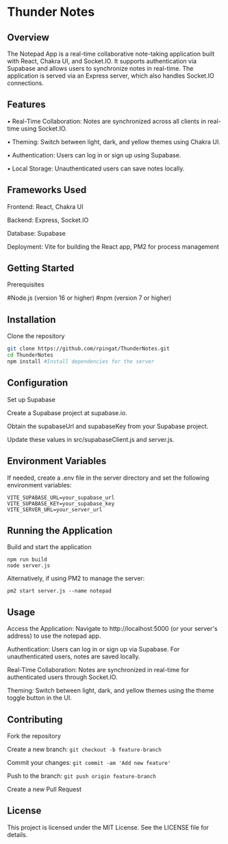 Thunder Notes
=============

Overview
------
The Notepad App is a real-time collaborative note-taking application built with React, Chakra UI, and Socket.IO. It supports authentication via Supabase and allows users to synchronize notes in real-time. The application is served via an Express server, which also handles Socket.IO connections.

Features
------
• Real-Time Collaboration: Notes are synchronized across all clients in real-time using Socket.IO.

• Theming: Switch between light, dark, and yellow themes using Chakra UI.

• Authentication: Users can log in or sign up using Supabase.

• Local Storage: Unauthenticated users can save notes locally.

Frameworks Used
------
Frontend: React, Chakra UI

Backend: Express, Socket.IO

Database: Supabase

Deployment: Vite for building the React app, PM2 for process management

Getting Started
-----

Prerequisites

#Node.js (version 16 or higher)
#npm (version 7 or higher)

Installation
----
Clone the repository

```bash
git clone https://github.com/rpingat/ThunderNotes.git
cd ThunderNotes
npm install #Install dependencies for the server
```
Configuration
------
Set up Supabase

Create a Supabase project at supabase.io.

Obtain the supabaseUrl and supabaseKey from your Supabase project.

Update these values in src/supabaseClient.js and server.js.

Environment Variables
----
If needed, create a .env file in the server directory and set the following environment variables:
```
VITE_SUPABASE_URL=your_supabase_url
VITE_SUPABASE_KEY=your_supabase_key
VITE_SERVER_URL=your_server_url
```
Running the Application
----
Build and start the application
```
npm run build
node server.js
```
Alternatively, if using PM2 to manage the server:
```
pm2 start server.js --name notepad
```

Usage
----
Access the Application: Navigate to http://localhost:5000 (or your server's address) to use the notepad app.

Authentication: Users can log in or sign up via Supabase. For unauthenticated users, notes are saved locally.

Real-Time Collaboration: Notes are synchronized in real-time for authenticated users through Socket.IO.

Theming: Switch between light, dark, and yellow themes using the theme toggle button in the UI.

Contributing
-----
Fork the repository

Create a new branch: ```git checkout -b feature-branch```

Commit your changes: ```git commit -am 'Add new feature'```

Push to the branch: ```git push origin feature-branch```

Create a new Pull Request

License
---
This project is licensed under the MIT License. See the LICENSE file for details.
